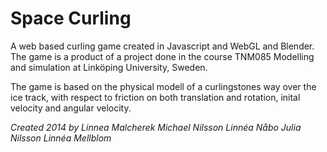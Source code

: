 Space Curling
=========

A web based curling game created in Javascript and WebGL and Blender. 
The game is a product of a project done in the course 
TNM085 Modelling and simulation at Linköping University, Sweden. 

The game is based on the physical modell of a curlingstones way over the ice track, with respect to friction on both translation and rotation, inital velocity and angular velocity.  

*Created 2014 by
Linnea Malcherek
Michael Nilsson
Linnéa Nåbo
Julia Nilsson
Linnéa Mellblom*

